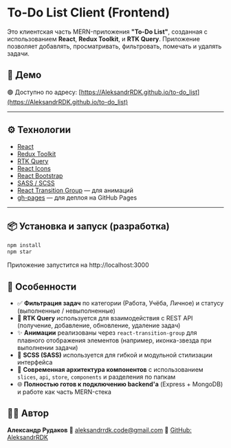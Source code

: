 # To-Do List Client (Frontend)

Это клиентская часть MERN-приложения **"To-Do List"**, созданная с использованием **React**, **Redux Toolkit**, и **RTK Query**.
Приложение позволяет добавлять, просматривать, фильтровать, помечать и удалять задачи.

## 🔗 Демо

🟢 Доступно по адресу:
[https://AleksandrRDK.github.io/to-do_list](https://AleksandrRDK.github.io/to-do_list)

---

## ⚙️ Технологии

-   [React](https://reactjs.org/)
-   [Redux Toolkit](https://redux-toolkit.js.org/)
-   [RTK Query](https://redux-toolkit.js.org/rtk-query/overview)
-   [React Icons](https://react-icons.github.io/react-icons/)
-   [React Bootstrap](https://react-bootstrap.netlify.app/)
-   [SASS / SCSS](https://sass-lang.com/)
-   [React Transition Group](https://reactcommunity.org/react-transition-group/) — для анимаций
-   [gh-pages](https://www.npmjs.com/package/gh-pages) — для деплоя на GitHub Pages

---

## 📦 Установка и запуск (разработка)

```bash
npm install
npm star
```

Приложение запустится на http://localhost:3000

## 🧠 Особенности

-   ✅ **Фильтрация задач** по категории (Работа, Учёба, Личное) и статусу (выполненные / невыполненные)
-   🔄 **RTK Query** используется для взаимодействия с REST API (получение, добавление, обновление, удаление задач)
-   ✨ **Анимации** реализованы через `react-transition-group` для плавного отображения элементов (например, иконка-звезда при выполнении задачи)
-   🎨 **SCSS (SASS)** используется для гибкой и модульной стилизации интерфейса
-   🧱 **Современная архитектура компонентов** с использованием `slices`, `api`, `store`, `components` и разделения по папкам
-   🌐 **Полностью готов к подключению backend'а** (Express + MongoDB) и работе как часть MERN-стека

## 👨‍💻 Автор

**Александр Рудаков**
📧 [aleksandrrdk.code@gmail.com](mailto:aleksandrrdk.code@gmail.com)
📂 [GitHub: AleksandrRDK](https://github.com/AleksandrRDK)
